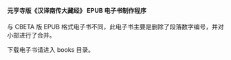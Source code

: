 #### 元亨寺版《汉译南传大藏经》 EPUB 电子书制作程序

与 CBETA 版 EPUB 格式电子书不同，此电子书主要是删除了段落数字编号，并对小部进行了合并。

下载电子书请进入 books 目录。